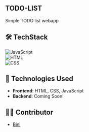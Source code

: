 ## **TODO-LIST**
Simple TODO list webapp


## 🛠️ **TechStack**  
![JavaScript](https://img.shields.io/badge/JavaScript-%23F7DF1E.svg?style=for-the-badge&logo=javascript&logoColor=black)  
![HTML](https://img.shields.io/badge/HTML5-%23E34F26.svg?style=for-the-badge&logo=html5&logoColor=white)  
![CSS](https://img.shields.io/badge/CSS3-%231572B6.svg?style=for-the-badge&logo=css3&logoColor=white)  

## 🧰 **Technologies Used**  
- **Frontend**: HTML, CSS, JavaScript
- **Backend**: Coming Soon!  

## 👨‍💻 **Contributor**   
- [Bini](https://github.com/biniam0)  